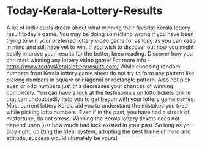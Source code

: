 # Today-Kerala-Lottery-Results
 A lot of individuals dream about what winning their favorite Kerala lottery result today's game. You may be doing something wrong if you have been trying to win your preferred lottery video game for as long as you can keep in mind and still have yet to win. If you wish to discover out how you might easily improve your results for the better, keep reading. Discover how you can start winning any lottery video game!  For more info - https://www.todayskeralalotteryresults.com/  While choosing random numbers from Kerala lottery game sheet do not try to form any pattern like picking numbers in square or diagonal or rectangle pattern. Also not pick even or odd numbers just this decreases your chances of winning completely. You can have a look at the testimonials on lotto tickets online that can undoubtedly help you to get begun with your lottery game games. Most current lottery Kerala aid you to understand the mistakes you tried while picking lotto numbers.  Even if in the past, you have had a streak of misfortune, do not stress. Winning the Kerala lottery tickets does not depend upon just how much bad luck existed in your past. So long as you play right, utilizing the ideal system, adopting the best frame of mind and attitude, success would ultimately be yours!
